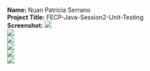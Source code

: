 **Name:** Nuan Patricia Serrano <br>
**Project Title:** FECP-Java-Session2-Unit-Testing <br>
**Screenshot:**
<img src="r1.png"> <br>
<img src="r2.png"> <br>
<img src="r3.png"> <br>
<img src="r4.png"> <br>
<img src="r5.png"> <br>
<img src="r6.png"> <br>